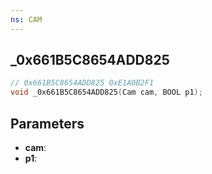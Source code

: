 ```yaml
---
ns: CAM
---
```

## _0x661B5C8654ADD825

```c
// 0x661B5C8654ADD825 0xE1A0B2F1
void _0x661B5C8654ADD825(Cam cam, BOOL p1);
```


## Parameters
* **cam**:
* **p1**: 

